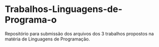 # Trabalhos-Linguagens-de-Programa-o
Repositório para submissão dos arquivos dos 3 trabalhos propostos na matéria de Linguagens de Programação.
